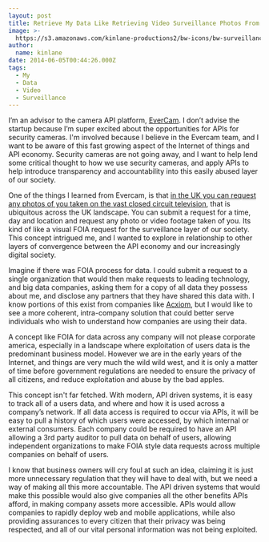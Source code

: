 ```yaml
---
layout: post
title: Retrieve My Data Like Retrieving Video Surveillance Photos From CCTV
image: >-
  https://s3.amazonaws.com/kinlane-productions2/bw-icons/bw-surveillance-camera.jpg
author:
  name: kinlane
date: 2014-06-05T00:44:26.000Z
tags:
  - My
  - Data
  - Video
  - Surveillance
---
```

I’m an advisor to the camera API platform, [EverCam](https://www.evercam.io/). I don’t advise the startup because I’m super excited about the opportunities for APIs for security cameras. I'm involved because I believe in the Evercam team, and I want to be aware of this fast growing aspect of the Internet of things and API economy. Security cameras are not going away, and I want to help lend some critical thought to how we use security cameras, and apply APIs to help introduce transparency and accountability into this easily abused layer of our society.

One of the things I learned from Evercam, is that [in the UK you can request any photos of you taken on the vast closed circuit television](https://www.gov.uk/request-cctv-footage-of-yourself), that is ubiquitous across the UK landscape. You can submit a request for a time, day and location and request any photo or video footage taken of you. Its kind of like a visual FOIA request for the surveillance layer of our society. This concept intrigued me, and I wanted to explore in relationship to other layers of convergence between the API economy and our increasingly digital society.

Imagine if there was FOIA process for data. I could submit a request to a single organization that would then make requests to leading technology, and big data companies, asking them for a copy of all data they possess about me, and disclose any partners that they have shared this data with. I know portions of this exist from companies like [Acxiom](http://www.acxiom.com/), but I would like to see a more coherent, intra-company solution that could better serve individuals who wish to understand how companies are using their data.

A concept like FOIA for data across any company will not please corporate america, especially in a landscape where exploitation of users data is the predominant business model. However we are in the early years of the Internet, and things are very much the wild wild west, and it is only a matter of time before government regulations are needed to ensure the privacy of all citizens, and reduce exploitation and abuse by the bad apples.

This concept isn't far fetched. With modern, API driven systems, it is easy to track all of a users data, and where and how it is used across a company’s network. If all data access is required to occur via APIs, it will be easy to pull a history of which users were accessed, by which internal or external consumers. Each company could be required to have an API allowing a 3rd party auditor to pull data on behalf of users, allowing independent organizations to make FOIA style data requests across multiple companies on behalf of users.

I know that business owners will cry foul at such an idea, claiming it is just more unnecessary regulation that they will have to deal with, but we need a way of making all this more accountable. The API driven systems that would make this possible would also give companies all the other benefits APIs afford, in making company assets more accessible. APIs would allow companies to rapidly deploy web and mobile applications, while also providing assurances to every citizen that their privacy was being respected, and all of our vital personal information was not being exploited.